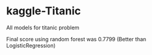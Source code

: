 # kaggle-Titanic
All models for titanic problem

Final score using random forest was 0.7799 (Better than LogisticRegression)
